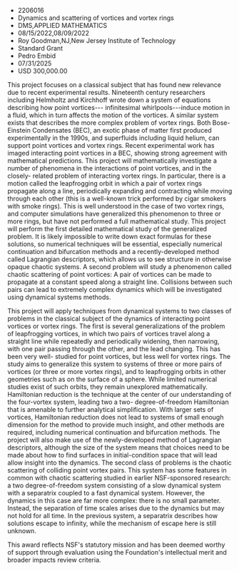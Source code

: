 
* 2206016
* Dynamics and scattering of vortices and vortex rings
* DMS,APPLIED MATHEMATICS
* 08/15/2022,08/09/2022
* Roy Goodman,NJ,New Jersey Institute of Technology
* Standard Grant
* Pedro Embid
* 07/31/2025
* USD 300,000.00

This project focuses on a classical subject that has found new relevance due to
recent experimental results. Nineteenth century researchers including Helmholtz
and Kirchhoff wrote down a system of equations describing how point vortices---
infinitesimal whirlpools---induce motion in a fluid, which in turn affects the
motion of the vortices. A similar system exists that describes the more complex
problem of vortex rings. Both Bose-Einstein Condensates (BEC), an exotic phase
of matter first produced experimentally in the 1990s, and superfluids including
liquid helium, can support point vortices and vortex rings. Recent experimental
work has imaged interacting point vortices in a BEC, showing strong agreement
with mathematical predictions. This project will mathematically investigate a
number of phenomena in the interactions of point vortices, and in the closely-
related problem of interacting vortex rings. In particular, there is a motion
called the leapfrogging orbit in which a pair of vortex rings propagate along a
line, periodically expanding and contracting while moving through each other
(this is a well-known trick performed by cigar smokers with smoke rings). This
is well understood in the case of two vortex rings, and computer simulations
have generalized this phenomenon to three or more rings, but have not performed
a full mathematical study. This project will perform the first detailed
mathematical study of the generalized problem. It is likely impossible to write
down exact formulas for these solutions, so numerical techniques will be
essential, especially numerical continuation and bifurcation methods and a
recently-developed method called Lagrangian descriptors, which allows us to see
structure in otherwise opaque chaotic systems. A second problem will study a
phenomenon called chaotic scattering of point vortices: A pair of vortices can
be made to propagate at a constant speed along a straight line. Collisions
between such pairs can lead to extremely complex dynamics which will be
investigated using dynamical systems methods.

This project will apply techniques from dynamical systems to two classes of
problems in the classical subject of the dynamics of interacting point vortices
or vortex rings. The first is several generalizations of the problem of
leapfrogging vortices, in which two pairs of vortices travel along a straight
line while repeatedly and periodically widening, then narrowing, with one pair
passing through the other, and the lead changing. This has been very well-
studied for point vortices, but less well for vortex rings. The study aims to
generalize this system to systems of three or more pairs of vortices (or three
or more vortex rings), and to leapfrogging orbits in other geometries such as on
the surface of a sphere. While limited numerical studies exist of such orbits,
they remain unexplored mathematically. Hamiltonian reduction is the technique at
the center of our understanding of the four-vortex system, leading two a two-
degree-of-freedom Hamiltonian that is amenable to further analytical
simplification. With larger sets of vortices, Hamiltonian reduction does not
lead to systems of small enough dimension for the method to provide much
insight, and other methods are required, including numerical continuation and
bifurcation methods. The project will also make use of the newly-developed
method of Lagrangian descriptors, although the size of the system means that
choices need to be made about how to find surfaces in initial-condition space
that will lead allow insight into the dynamics. The second class of problems is
the chaotic scattering of colliding point vortex pairs. This system has some
features in common with chaotic scattering studied in earlier NSF-sponsored
research: a two degree-of-freedom system consisting of a slow dynamical system
with a separatrix coupled to a fast dynamical system. However, the dynamics in
this case are far more complex: there is no small parameter. Instead, the
separation of time scales arises due to the dynamics but may not hold for all
time. In the previous system, a separatrix describes how solutions escape to
infinity, while the mechanism of escape here is still unknown.

This award reflects NSF's statutory mission and has been deemed worthy of
support through evaluation using the Foundation's intellectual merit and broader
impacts review criteria.
